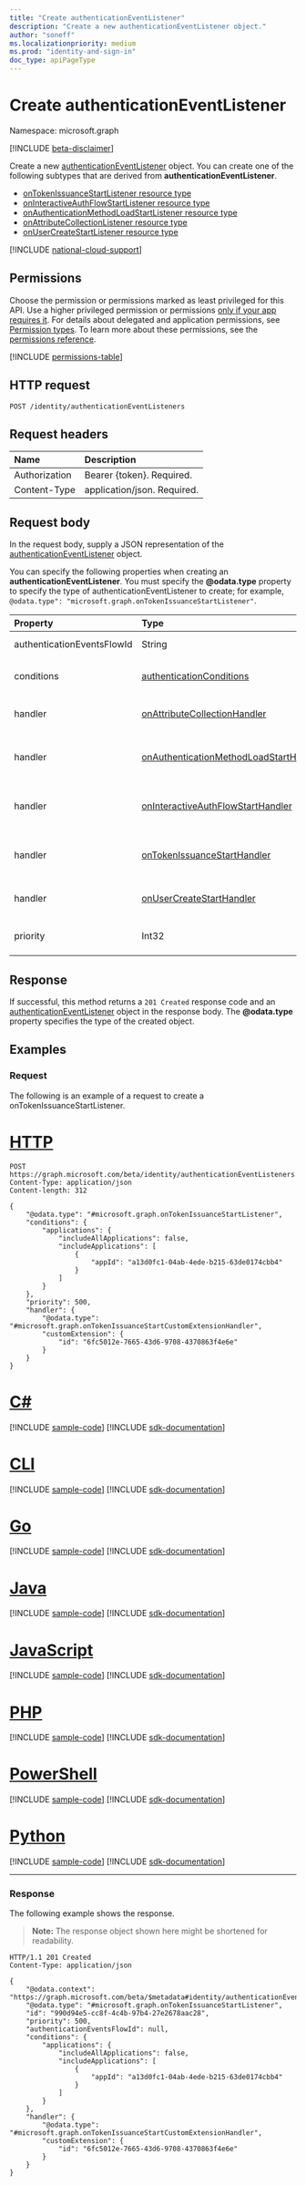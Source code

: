 ```yaml
---
title: "Create authenticationEventListener"
description: "Create a new authenticationEventListener object."
author: "soneff"
ms.localizationpriority: medium
ms.prod: "identity-and-sign-in"
doc_type: apiPageType
---
```


# Create authenticationEventListener
Namespace: microsoft.graph

[!INCLUDE [beta-disclaimer](../../includes/beta-disclaimer.md)]

Create a new [authenticationEventListener](../resources/authenticationeventlistener.md) object. You can create one of the following subtypes that are derived from **authenticationEventListener**.

- [onTokenIssuanceStartListener resource type](../resources/ontokenissuancestartlistener.md)
- [onInteractiveAuthFlowStartListener resource type](../resources/oninteractiveauthflowstartlistener.md)
- [onAuthenticationMethodLoadStartListener resource type](../resources/onauthenticationmethodloadstartlistener.md)
- [onAttributeCollectionListener resource type](../resources/onattributecollectionlistener.md)
- [onUserCreateStartListener resource type](../resources/onusercreatestartlistener.md)

[!INCLUDE [national-cloud-support](../../includes/all-clouds.md)]

## Permissions
Choose the permission or permissions marked as least privileged for this API. Use a higher privileged permission or permissions [only if your app requires it](/graph/permissions-overview#best-practices-for-using-microsoft-graph-permissions). For details about delegated and application permissions, see [Permission types](/graph/permissions-overview#permission-types). To learn more about these permissions, see the [permissions reference](/graph/permissions-reference).

<!-- { "blockType": "permissions", "name": "identitycontainer_post_authenticationeventlisteners" } -->
[!INCLUDE [permissions-table](../includes/permissions/identitycontainer-post-authenticationeventlisteners-permissions.md)]

## HTTP request

<!-- {
  "blockType": "ignored"
}
-->
``` http
POST /identity/authenticationEventListeners
```

## Request headers
|Name|Description|
|:---|:---|
|Authorization|Bearer {token}. Required.|
|Content-Type|application/json. Required.|

## Request body
In the request body, supply a JSON representation of the [authenticationEventListener](../resources/authenticationeventlistener.md) object.

You can specify the following properties when creating an **authenticationEventListener**. You must specify the **@odata.type** property to specify the type of authenticationEventListener to create; for example, `@odata.type": "microsoft.graph.onTokenIssuanceStartListener"`.

|Property|Type|Description|
|:---|:---|:---|
|authenticationEventsFlowId|String|The identifier of the authentication events flow. Optional.|
|conditions|[authenticationConditions](../resources/authenticationconditions.md)|The conditions on which this authenticationEventListener should trigger. Optional.|
|handler|[onAttributeCollectionHandler](../resources/ontokenissuancestarthandler.md)|The handler to invoke when conditions are met. Can be set for the **onAttributeCollectionListener** listener type.|
|handler|[onAuthenticationMethodLoadStartHandler](../resources/ontokenissuancestarthandler.md)|The handler to invoke when conditions are met. Can be set for the **onAuthenticationMethodLoadStartListener** listener type.|
|handler|[onInteractiveAuthFlowStartHandler](../resources/ontokenissuancestarthandler.md)|The handler to invoke when conditions are met. Can be set for the **onInteractiveAuthFlowStartListener** listener type.|
|handler|[onTokenIssuanceStartHandler](../resources/ontokenissuancestarthandler.md)|The handler to invoke when conditions are met. Can be set for the **onTokenIssuanceStartListener** listener type.|
|handler|[onUserCreateStartHandler](../resources/ontokenissuancestarthandler.md)|The handler to invoke when conditions are met. Can be set for the **onUserCreateStartListener** listener type.|
|priority|Int32| The priority of this handler. Between 0 (lower priority) and 1000 (higher priority). Required.|

## Response

If successful, this method returns a `201 Created` response code and an [authenticationEventListener](../resources/authenticationeventlistener.md) object in the response body. The **@odata.type** property specifies the type of the created object.

## Examples

### Request
The following is an example of a request to create a onTokenIssuanceStartListener.
# [HTTP](#tab/http)
<!-- {
  "blockType": "request",
  "name": "create_authenticationeventlistener_from_"
}
-->
``` http
POST https://graph.microsoft.com/beta/identity/authenticationEventListeners
Content-Type: application/json
Content-length: 312

{
    "@odata.type": "#microsoft.graph.onTokenIssuanceStartListener",
    "conditions": {
        "applications": {
            "includeAllApplications": false,
            "includeApplications": [
                {
                    "appId": "a13d0fc1-04ab-4ede-b215-63de0174cbb4"
                }
            ]
        }
    },
    "priority": 500,
    "handler": {
        "@odata.type": "#microsoft.graph.onTokenIssuanceStartCustomExtensionHandler",
        "customExtension": {
            "id": "6fc5012e-7665-43d6-9708-4370863f4e6e"
        }
    }
}
```

# [C#](#tab/csharp)
[!INCLUDE [sample-code](../includes/snippets/csharp/create-authenticationeventlistener-from--csharp-snippets.md)]
[!INCLUDE [sdk-documentation](../includes/snippets/snippets-sdk-documentation-link.md)]

# [CLI](#tab/cli)
[!INCLUDE [sample-code](../includes/snippets/cli/create-authenticationeventlistener-from--cli-snippets.md)]
[!INCLUDE [sdk-documentation](../includes/snippets/snippets-sdk-documentation-link.md)]

# [Go](#tab/go)
[!INCLUDE [sample-code](../includes/snippets/go/create-authenticationeventlistener-from--go-snippets.md)]
[!INCLUDE [sdk-documentation](../includes/snippets/snippets-sdk-documentation-link.md)]

# [Java](#tab/java)
[!INCLUDE [sample-code](../includes/snippets/java/create-authenticationeventlistener-from--java-snippets.md)]
[!INCLUDE [sdk-documentation](../includes/snippets/snippets-sdk-documentation-link.md)]

# [JavaScript](#tab/javascript)
[!INCLUDE [sample-code](../includes/snippets/javascript/create-authenticationeventlistener-from--javascript-snippets.md)]
[!INCLUDE [sdk-documentation](../includes/snippets/snippets-sdk-documentation-link.md)]

# [PHP](#tab/php)
[!INCLUDE [sample-code](../includes/snippets/php/create-authenticationeventlistener-from--php-snippets.md)]
[!INCLUDE [sdk-documentation](../includes/snippets/snippets-sdk-documentation-link.md)]

# [PowerShell](#tab/powershell)
[!INCLUDE [sample-code](../includes/snippets/powershell/create-authenticationeventlistener-from--powershell-snippets.md)]
[!INCLUDE [sdk-documentation](../includes/snippets/snippets-sdk-documentation-link.md)]

# [Python](#tab/python)
[!INCLUDE [sample-code](../includes/snippets/python/create-authenticationeventlistener-from--python-snippets.md)]
[!INCLUDE [sdk-documentation](../includes/snippets/snippets-sdk-documentation-link.md)]

---

### Response
The following example shows the response.
>**Note:** The response object shown here might be shortened for readability.
<!-- {
  "blockType": "response",
  "truncated": true,
  "@odata.type": "microsoft.graph.authenticationEventListener"
}
-->
``` http
HTTP/1.1 201 Created
Content-Type: application/json

{
    "@odata.context": "https://graph.microsoft.com/beta/$metadata#identity/authenticationEventListeners/$entity",
    "@odata.type": "#microsoft.graph.onTokenIssuanceStartListener",
    "id": "990d94e5-cc8f-4c4b-97b4-27e2678aac28",
    "priority": 500,
    "authenticationEventsFlowId": null,
    "conditions": {
        "applications": {
            "includeAllApplications": false,
            "includeApplications": [
                {
                    "appId": "a13d0fc1-04ab-4ede-b215-63de0174cbb4"
                }
            ]
        }
    },
    "handler": {
        "@odata.type": "#microsoft.graph.onTokenIssuanceStartCustomExtensionHandler",
        "customExtension": {
            "id": "6fc5012e-7665-43d6-9708-4370863f4e6e"
        }
    }
}
```

